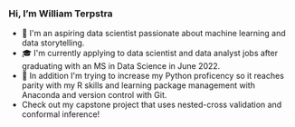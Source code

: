 ### Hi, I’m William Terpstra
- :wave: I'm an aspiring data scientist passionate about machine learning and data storytelling.
- :mortar_board: I'm currently applying to data scientist and data analyst jobs after graduating with an MS in Data Science in June 2022.
- 🌱 In addition I'm trying to increase my Python proficency so it reaches parity with my R skills and learning package management with Anaconda and version control with Git.
- Check out my capstone project that uses nested-cross validation and conformal inference!
<!---
wtwillterp/wtwillterp is a ✨ special ✨ repository because its `README.md` (this file) appears on your GitHub profile.
You can click the Preview link to take a look at your changes.
--->
